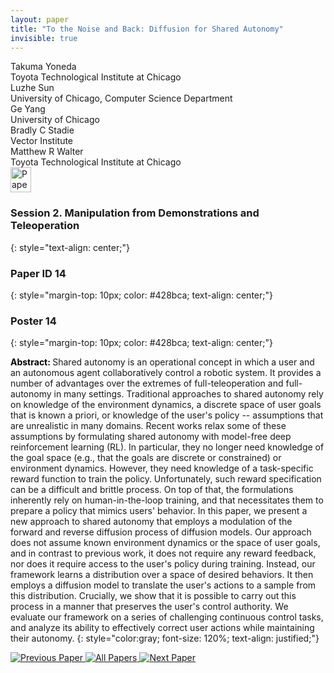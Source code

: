 ```yaml
---
layout: paper
title: "To the Noise and Back: Diffusion for Shared Autonomy"
invisible: true
---
```

<div class="paper-authors">
<div class="paper-author-box">
    <div class="paper-author-name">Takuma Yoneda</div>
    <div class="paper-author-uni">Toyota Technological Institute at Chicago</div>
</div>
<div class="paper-author-box">
    <div class="paper-author-name">Luzhe Sun</div>
    <div class="paper-author-uni">University of Chicago, Computer Science Department </div>
</div>
<div class="paper-author-box">
    <div class="paper-author-name">Ge Yang</div>
    <div class="paper-author-uni">University of Chicago</div>
</div>
<div class="paper-author-box">
    <div class="paper-author-name">Bradly  C Stadie</div>
    <div class="paper-author-uni">Vector Institute</div>
</div>
<div class="paper-author-box">
    <div class="paper-author-name">Matthew R Walter</div>
    <div class="paper-author-uni">Toyota Technological Institute at Chicago</div>
</div>

</div><div class="paper-pdf">
<div> <a href="http://www.roboticsproceedings.org/rss19/p014.pdf"><img src="{{ site.baseurl }}/images/paper_link.png" alt="Paper Website" width = "33"  height = "40"/></a> </div>
</div>

### Session 2. Manipulation from Demonstrations and Teleoperation
{: style="text-align: center;"}

### Paper ID 14
{: style="margin-top: 10px; color: #428bca; text-align: center;"}

### Poster 14
{: style="margin-top: 10px; color: #428bca; text-align: center;"}

<b style="color: black;">Abstract: </b>Shared autonomy is an operational concept in which a user and an autonomous agent collaboratively control a robotic system. It provides a number of advantages over the extremes of full-teleoperation and full-autonomy in many settings. Traditional approaches to shared autonomy rely on knowledge of the environment dynamics, a discrete space of user goals that is known a priori, or knowledge of the user's policy -- assumptions that are unrealistic in many domains.
Recent works relax some of these assumptions by formulating shared autonomy with model-free deep reinforcement learning (RL).
In particular, they no longer need knowledge of the goal space (e.g., that the goals are discrete or constrained) or environment dynamics. However, they need knowledge of a task-specific reward function to train the policy. Unfortunately, such reward specification can be a difficult and brittle process. On top of that, the formulations inherently rely on human-in-the-loop training, and that necessitates them to prepare a policy that mimics users' behavior.
In this paper, we present a new approach to shared autonomy that employs a modulation of the forward and reverse diffusion process of diffusion models. Our approach does not assume known environment dynamics or the space of user goals, and in contrast to previous work, it does not require any reward feedback, nor does it require access to the user's policy during training. Instead, our framework learns a distribution over a space of desired behaviors. It then employs a diffusion model to translate the user's actions to a sample from this distribution. Crucially, we show that it is possible to carry out this process in a manner that preserves the user's control authority. We evaluate our framework on a series of challenging continuous control tasks, and analyze its ability to effectively correct user actions while maintaining their autonomy.
{: style="color:gray; font-size: 120%; text-align: justified;"}


<div class="paper-menu">
<a href="{{ site.baseurl }}/program/papers/013/"> <img src="{{ site.baseurl }}/images/previous_paper_icon.png" alt="Previous Paper" title="Previous Paper"/> </a>
<a href="{{ site.baseurl }}/program/papers"><img src="{{ site.baseurl }}/images/overview_icon.png" alt="All Papers" title="All Papers"/> </a>
<a href="{{ site.baseurl }}/program/papers/015/"> <img src="{{ site.baseurl }}/images/next_paper_icon.png" alt="Next Paper" title="Next Paper"/> </a>

</div>
